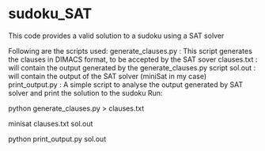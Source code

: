 # sudoku_SAT

This code provides a valid solution to a sudoku using a SAT solver

Following are the scripts used:
generate_clauses.py : This script generates the clauses in DIMACS format, to be accepted by the SAT sover
clauses.txt : will contain the output generated by the generate_clauses.py script
sol.out : will contain the output of the SAT solver (miniSat in my case)
print_output.py : A simple script to analyse the output generated by SAT solver and print the solution to the sudoku
Run:

python generate_clauses.py > clauses.txt

minisat clauses.txt sol.out

python print_output.py sol.out


